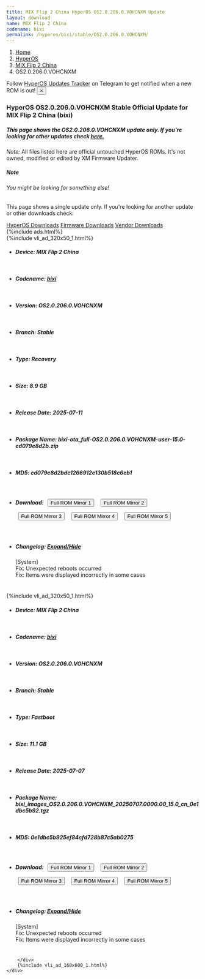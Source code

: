 ```yaml
---
title: MIX Flip 2 China HyperOS OS2.0.206.0.VOHCNXM Update
layout: download
name: MIX Flip 2 China
codename: bixi
permalink: /hyperos/bixi/stable/OS2.0.206.0.VOHCNXM/
---
```

<nav aria-label="breadcrumb">
    <ol class="breadcrumb">
        <li class="breadcrumb-item"><a href="/">Home</a></li>
        <li class="breadcrumb-item"><a href="/hyperos/">HyperOS</a></li>
        <li class="breadcrumb-item"><a href="/hyperos/bixi/">MIX Flip 2 China</a></li>
        <li class="breadcrumb-item active" aria-current="page">OS2.0.206.0.VOHCNXM</li>
    </ol>
</nav>
<div class="alert alert-primary alert-dismissible fade show" role="alert">
    Follow <a href="https://t.me/MIUIUpdatesTracker" class="alert-link">HyperOS Updates Tracker</a> on Telegram to get
    notified when a new ROM is out!
    <button type="button" class="close" data-dismiss="alert" aria-label="Close">
        <span aria-hidden="true">&times;</span>
    </button>
</div>
<div class="col-12 mx-auto">
    <h3 class="title bg-light p-2 rounded">HyperOS OS2.0.206.0.VOHCNXM Stable Official Update for MIX Flip 2 China (bixi)</h3>
    <h5>This page shows the OS2.0.206.0.VOHCNXM update only. If you're looking for other updates check
        <a href="/hyperos/bixi/">here.</a></h5>
    <p><i>Note: </i>All files listed here are official untouched HyperOS ROMs.
        It's not owned, modified or edited by XM Firmware Updater.</p>
    <div class="card">
        <div class="card-body">
            <h5 class="card-title">Note</h5>
            <h6 class="card-subtitle mb-2 text-muted">You might be looking for something else!</h6>
            <p class="card-text">This page shows a single update only.
                If you're looking for another update or other downloads check:</p>
            <a href="/hyperos/" class="card-link">HyperOS Downloads</a>
            <a href="/firmware/" class="card-link">Firmware Downloads</a>
            <a href="/vendor/" class="card-link">Vendor Downloads</a>
        </div>
    </div>
    {%include ads.html%}
    <div class="row justify-content-center">
        <div class="col-10" id="downloads">
                    <div class="card card-body">
            {%include vli_ad_320x50_1.html%}
            <ul class="list-unstyled">
                <li style="padding-bottom: 10px;">
                    <h5><b>Device: </b>MIX Flip 2 China</h5>
                </li>
                <li style="padding-bottom: 10px;">
                    <h5><b>Codename: </b> <a href="/hyperos/bixi/" target="_blank">bixi</a> </h5>
                </li>
                <li style="padding-bottom: 10px;">
                    <h5><b>Version: </b>OS2.0.206.0.VOHCNXM</h5>
                </li>
                <li style="padding-bottom: 10px;">
                    <h5><b>Branch: </b>Stable</h5>
                </li>
                <li style="padding-bottom: 10px;">
                    <h5><b>Type: </b>Recovery</h5>
                </li>
                <li style="padding-bottom: 10px;">
                    <h5><b>Size: </b>8.9 GB</h5>
                </li>
                <li style="padding-bottom: 10px;">
                    <h5><b>Release Date: </b>2025-07-11</h5>
                </li>
                <li style="padding-bottom: 10px;">
                    <h5><b>Package Name: </b><span id="filename" class="text-dark">bixi-ota_full-OS2.0.206.0.VOHCNXM-user-15.0-ed079e8d2b.zip</span></h5>
                </li>
                <li style="padding-bottom: 10px;">
                    <h5><b>MD5: </b><span id="md5" class="text-muted">ed079e8d2bde1266912e130b518c6eb1</span></h5>
                </li>
                <li style="padding-bottom: 10px;">
                    <h5><b>Download: </b> <button type="button" id="download" class="btn btn-primary" style="margin: 7px;" onclick="window.open('https://cdnorg.d.miui.com/OS2.0.206.0.VOHCNXM/bixi-ota_full-OS2.0.206.0.VOHCNXM-user-15.0-ed079e8d2b.zip', '_blank');"><i class="fa fa-download"></i> Full ROM Mirror 1</button> <button type="button" id="download" class="btn btn-primary" style="margin: 7px;" onclick="window.open('https://bkt-sgp-miui-ota-update-alisgp.oss-ap-southeast-1.aliyuncs.com/OS2.0.206.0.VOHCNXM/bixi-ota_full-OS2.0.206.0.VOHCNXM-user-15.0-ed079e8d2b.zip', '_blank');"><i class="fa fa-download"></i> Full ROM Mirror 2</button> <button type="button" id="download" class="btn btn-primary" style="margin: 7px;" onclick="window.open('https://bn.d.miui.com/OS2.0.206.0.VOHCNXM/bixi-ota_full-OS2.0.206.0.VOHCNXM-user-15.0-ed079e8d2b.zip', '_blank');"><i class="fa fa-download"></i> Full ROM Mirror 3</button> <button type="button" id="download" class="btn btn-primary" style="margin: 7px;" onclick="window.open('https://bigota.d.miui.com/OS2.0.206.0.VOHCNXM/bixi-ota_full-OS2.0.206.0.VOHCNXM-user-15.0-ed079e8d2b.zip', '_blank');"><i class="fa fa-download"></i> Full ROM Mirror 4</button> <button type="button" id="download" class="btn btn-primary" style="margin: 7px;" onclick="window.open('https://hugeota.d.miui.com/OS2.0.206.0.VOHCNXM/bixi-ota_full-OS2.0.206.0.VOHCNXM-user-15.0-ed079e8d2b.zip', '_blank');"><i class="fa fa-download"></i> Full ROM Mirror 5</button></h5>
                </li>
                <li style="padding-bottom: 10px;">
                    <h5><b>Changelog: </b><a href="#bixi_1_changelog" data-toggle="collapse" role="button"
                            aria-expanded="false" aria-controls="bixi_1_changelog"> <i class="fa fa-arrow-down"
                                aria-hidden="true"></i> Expand/Hide</a></h5>
                    <div class="collapse" id="bixi_1_changelog">
                        <p id="changelog_text">[System]<br>Fix: Unexpected reboots occurred<br>Fix: Items were displayed incorrectly in some cases</p>
                    </div>
                </li>
            </ul>
        </div>
        <div class="card card-body">
            {%include vli_ad_320x50_1.html%}
            <ul class="list-unstyled">
                <li style="padding-bottom: 10px;">
                    <h5><b>Device: </b>MIX Flip 2 China</h5>
                </li>
                <li style="padding-bottom: 10px;">
                    <h5><b>Codename: </b> <a href="/hyperos/bixi/" target="_blank">bixi</a> </h5>
                </li>
                <li style="padding-bottom: 10px;">
                    <h5><b>Version: </b>OS2.0.206.0.VOHCNXM</h5>
                </li>
                <li style="padding-bottom: 10px;">
                    <h5><b>Branch: </b>Stable</h5>
                </li>
                <li style="padding-bottom: 10px;">
                    <h5><b>Type: </b>Fastboot</h5>
                </li>
                <li style="padding-bottom: 10px;">
                    <h5><b>Size: </b>11.1 GB</h5>
                </li>
                <li style="padding-bottom: 10px;">
                    <h5><b>Release Date: </b>2025-07-07</h5>
                </li>
                <li style="padding-bottom: 10px;">
                    <h5><b>Package Name: </b><span id="filename" class="text-dark">bixi_images_OS2.0.206.0.VOHCNXM_20250707.0000.00_15.0_cn_0e1dbc5b92.tgz</span></h5>
                </li>
                <li style="padding-bottom: 10px;">
                    <h5><b>MD5: </b><span id="md5" class="text-muted">0e1dbc5b925ef84cfd728b87c5ab0275</span></h5>
                </li>
                <li style="padding-bottom: 10px;">
                    <h5><b>Download: </b> <button type="button" id="download" class="btn btn-primary" style="margin: 7px;" onclick="window.open('https://cdnorg.d.miui.com/OS2.0.206.0.VOHCNXM/bixi_images_OS2.0.206.0.VOHCNXM_20250707.0000.00_15.0_cn_0e1dbc5b92.tgz', '_blank');"><i class="fa fa-download"></i> Full ROM Mirror 1</button> <button type="button" id="download" class="btn btn-primary" style="margin: 7px;" onclick="window.open('https://bkt-sgp-miui-ota-update-alisgp.oss-ap-southeast-1.aliyuncs.com/OS2.0.206.0.VOHCNXM/bixi_images_OS2.0.206.0.VOHCNXM_20250707.0000.00_15.0_cn_0e1dbc5b92.tgz', '_blank');"><i class="fa fa-download"></i> Full ROM Mirror 2</button> <button type="button" id="download" class="btn btn-primary" style="margin: 7px;" onclick="window.open('https://bn.d.miui.com/OS2.0.206.0.VOHCNXM/bixi_images_OS2.0.206.0.VOHCNXM_20250707.0000.00_15.0_cn_0e1dbc5b92.tgz', '_blank');"><i class="fa fa-download"></i> Full ROM Mirror 3</button> <button type="button" id="download" class="btn btn-primary" style="margin: 7px;" onclick="window.open('https://bigota.d.miui.com/OS2.0.206.0.VOHCNXM/bixi_images_OS2.0.206.0.VOHCNXM_20250707.0000.00_15.0_cn_0e1dbc5b92.tgz', '_blank');"><i class="fa fa-download"></i> Full ROM Mirror 4</button> <button type="button" id="download" class="btn btn-primary" style="margin: 7px;" onclick="window.open('https://hugeota.d.miui.com/OS2.0.206.0.VOHCNXM/bixi_images_OS2.0.206.0.VOHCNXM_20250707.0000.00_15.0_cn_0e1dbc5b92.tgz', '_blank');"><i class="fa fa-download"></i> Full ROM Mirror 5</button></h5>
                </li>
                <li style="padding-bottom: 10px;">
                    <h5><b>Changelog: </b><a href="#bixi_2_changelog" data-toggle="collapse" role="button"
                            aria-expanded="false" aria-controls="bixi_2_changelog"> <i class="fa fa-arrow-down"
                                aria-hidden="true"></i> Expand/Hide</a></h5>
                    <div class="collapse" id="bixi_2_changelog">
                        <p id="changelog_text">[System]<br>Fix: Unexpected reboots occurred<br>Fix: Items were displayed incorrectly in some cases</p>
                    </div>
                </li>
            </ul>
        </div>

        </div>
        {%include vli_ad_160x600_1.html%}
    </div>
</div>
